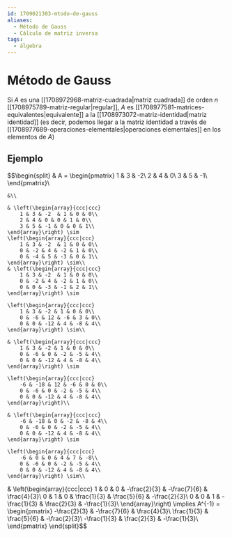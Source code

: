 ```yaml
---
id: 1709021303-mtodo-de-gauss
aliases:
  - Método de Gauss
  - Cálculo de matriz inversa
tags:
  - álgebra
---
```


# Método de Gauss

Si $A$ es una [[1708972968-matriz-cuadrada|matriz cuadrada]] de orden $n$ [[1708975789-matriz-regular|regular]], $A$ es [[1708977581-matrices-equivalentes|equivalente]] a la [[1708973072-matriz-identidad|matriz identidad]] (es decir, podemos llegar a la matriz identidad a través de [[1708977689-operaciones-elementales|operaciones elementales]] en los elementos de $A$)

## Ejemplo

$$\begin{split}
    & A = 
    \begin{pmatrix}
        1 & 3 & -2\\
        2 & 4 & 0\\
        3 & 5 & -1\\
    \end{pmatrix}\\

    &\\
    
    & \left(\begin{array}{ccc|ccc}
        1 & 3 & -2  & 1 & 0 & 0\\
        2 & 4 & 0 & 0 & 1 & 0\\
        3 & 5 & -1 & 0 & 0 & 1\\
    \end{array}\right) \sim
    \left(\begin{array}{ccc|ccc}
        1 & 3 & -2  & 1 & 0 & 0\\
        0 & -2 & 4 & -2 & 1 & 0\\
        0 & -4 & 5 & -3 & 0 & 1\\
    \end{array}\right) \sim\\ 
    & \left(\begin{array}{ccc|ccc}
        1 & 3 & -2  & 1 & 0 & 0\\
        0 & -2 & 4 & -2 & 1 & 0\\
        0 & 0 & -3 & -1 & 2 & 1\\
    \end{array}\right) \sim

    \left(\begin{array}{ccc|ccc}
        1 & 3 & -2 & 1 & 0 & 0\\
        0 & -6 & 12 & -6 & 3 & 0\\
        0 & 0 & -12 & 4 & -8 & 4\\
    \end{array}\right) \sim\\

    & \left(\begin{array}{ccc|ccc}
        1 & 3 & -2 & 1 & 0 & 0\\
        0 & -6 & 0 & -2 & -5 & 4\\
        0 & 0 & -12 & 4 & -8 & 4\\
    \end{array}\right) \sim

    \left(\begin{array}{ccc|ccc}
        -6 & -18 & 12 & -6 & 0 & 0\\
        0 & -6 & 0 & -2 & -5 & 4\\
        0 & 0 & -12 & 4 & -8 & 4\\
    \end{array}\right)\\

    & \left(\begin{array}{ccc|ccc}
        -6 & -18 & 0 & -2 & -8 & 4\\
        0 & -6 & 0 & -2 & -5 & 4\\
        0 & 0 & -12 & 4 & -8 & 4\\
    \end{array}\right) \sim

    \left(\begin{array}{ccc|ccc}
        -6 & 0 & 0 & 4 & 7 & -8\\
        0 & -6 & 0 & -2 & -5 & 4\\
        0 & 0 & -12 & 4 & -8 & 4\\
    \end{array}\right) \sim\\

   & \left(\begin{array}{ccc|ccc}
        1 & 0 & 0 & -\frac{2}{3} & -\frac{7}{6} & \frac{4}{3}\\
        0 & 1 & 0 & \frac{1}{3} & \frac{5}{6} & -\frac{2}{3}\\
        0 & 0 & 1 & -\frac{1}{3} & \frac{2}{3} & -\frac{1}{3}\\
    \end{array}\right) \implies A^{-1} =
    \begin{pmatrix}
        -\frac{2}{3} & -\frac{7}{6} & \frac{4}{3}\\
        \frac{1}{3} & \frac{5}{6} & -\frac{2}{3}\\
        -\frac{1}{3} & \frac{2}{3} & -\frac{1}{3}\\
    \end{pmatrix}
\end{split}$$
